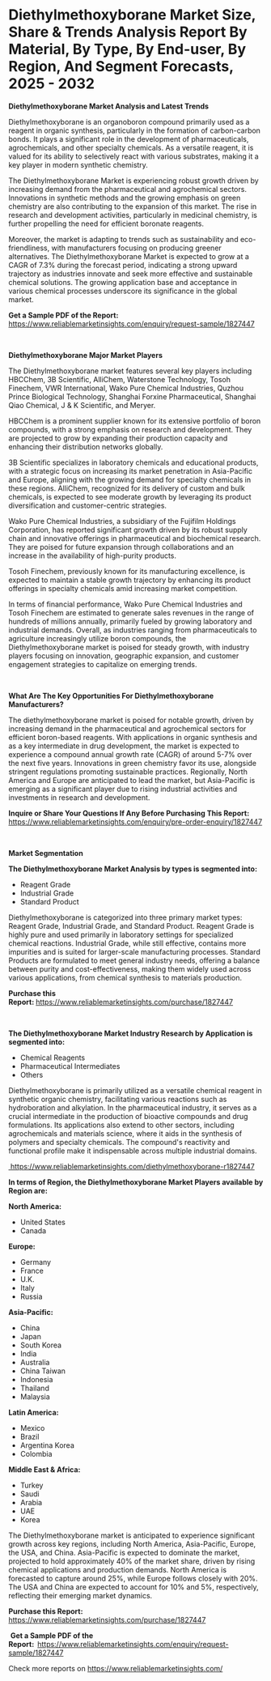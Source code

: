 <p><h1>Diethylmethoxyborane Market Size, Share & Trends Analysis Report By Material, By Type, By End-user, By Region, And Segment Forecasts, 2025 - 2032</h1></p><p><strong>Diethylmethoxyborane Market Analysis and Latest Trends</strong></p>
<p><p>Diethylmethoxyborane is an organoboron compound primarily used as a reagent in organic synthesis, particularly in the formation of carbon-carbon bonds. It plays a significant role in the development of pharmaceuticals, agrochemicals, and other specialty chemicals. As a versatile reagent, it is valued for its ability to selectively react with various substrates, making it a key player in modern synthetic chemistry.</p><p>The Diethylmethoxyborane Market is experiencing robust growth driven by increasing demand from the pharmaceutical and agrochemical sectors. Innovations in synthetic methods and the growing emphasis on green chemistry are also contributing to the expansion of this market. The rise in research and development activities, particularly in medicinal chemistry, is further propelling the need for efficient boronate reagents.</p><p>Moreover, the market is adapting to trends such as sustainability and eco-friendliness, with manufacturers focusing on producing greener alternatives. The Diethylmethoxyborane Market is expected to grow at a CAGR of 7.3% during the forecast period, indicating a strong upward trajectory as industries innovate and seek more effective and sustainable chemical solutions. The growing application base and acceptance in various chemical processes underscore its significance in the global market.</p></p>
<p><strong>Get a Sample PDF of the Report:&nbsp;</strong> <a href="https://www.reliablemarketinsights.com/enquiry/request-sample/1827447?utm_campaign=3206&utm_medium=2&utm_source=Github&utm_content=ia&utm_term=02042025&utm_id=diethylmethoxyborane">https://www.reliablemarketinsights.com/enquiry/request-sample/1827447</a></p>
<p>&nbsp;</p>
<p><strong>Diethylmethoxyborane Major Market Players</strong></p>
<p><p>The Diethylmethoxyborane market features several key players including HBCChem, 3B Scientific, AlliChem, Waterstone Technology, Tosoh Finechem, VWR International, Wako Pure Chemical Industries, Quzhou Prince Biological Technology, Shanghai Forxine Pharmaceutical, Shanghai Qiao Chemical, J & K Scientific, and Meryer. </p><p>HBCChem is a prominent supplier known for its extensive portfolio of boron compounds, with a strong emphasis on research and development. They are projected to grow by expanding their production capacity and enhancing their distribution networks globally. </p><p>3B Scientific specializes in laboratory chemicals and educational products, with a strategic focus on increasing its market penetration in Asia-Pacific and Europe, aligning with the growing demand for specialty chemicals in these regions. AlliChem, recognized for its delivery of custom and bulk chemicals, is expected to see moderate growth by leveraging its product diversification and customer-centric strategies.</p><p>Wako Pure Chemical Industries, a subsidiary of the Fujifilm Holdings Corporation, has reported significant growth driven by its robust supply chain and innovative offerings in pharmaceutical and biochemical research. They are poised for future expansion through collaborations and an increase in the availability of high-purity products. </p><p>Tosoh Finechem, previously known for its manufacturing excellence, is expected to maintain a stable growth trajectory by enhancing its product offerings in specialty chemicals amid increasing market competition.</p><p>In terms of financial performance, Wako Pure Chemical Industries and Tosoh Finechem are estimated to generate sales revenues in the range of hundreds of millions annually, primarily fueled by growing laboratory and industrial demands. Overall, as industries ranging from pharmaceuticals to agriculture increasingly utilize boron compounds, the Diethylmethoxyborane market is poised for steady growth, with industry players focusing on innovation, geographic expansion, and customer engagement strategies to capitalize on emerging trends.</p></p>
<p>&nbsp;</p>
<p><strong>What Are The Key Opportunities For Diethylmethoxyborane Manufacturers?</strong></p>
<p><p>The diethylmethoxyborane market is poised for notable growth, driven by increasing demand in the pharmaceutical and agrochemical sectors for efficient boron-based reagents. With applications in organic synthesis and as a key intermediate in drug development, the market is expected to experience a compound annual growth rate (CAGR) of around 5-7% over the next five years. Innovations in green chemistry favor its use, alongside stringent regulations promoting sustainable practices. Regionally, North America and Europe are anticipated to lead the market, but Asia-Pacific is emerging as a significant player due to rising industrial activities and investments in research and development.</p></p>
<p><strong>Inquire or Share Your Questions If Any Before Purchasing This Report:</strong> <a href="https://www.reliablemarketinsights.com/enquiry/pre-order-enquiry/1827447?utm_campaign=3206&utm_medium=2&utm_source=Github&utm_content=ia&utm_term=02042025&utm_id=diethylmethoxyborane">https://www.reliablemarketinsights.com/enquiry/pre-order-enquiry/1827447</a></p>
<p>&nbsp;</p>
<p><strong>Market Segmentation</strong></p>
<p><strong>The Diethylmethoxyborane Market Analysis by types is segmented into:</strong></p>
<p><ul><li>Reagent Grade</li><li>Industrial Grade</li><li>Standard Product</li></ul></p>
<p><p>Diethylmethoxyborane is categorized into three primary market types: Reagent Grade, Industrial Grade, and Standard Product. Reagent Grade is highly pure and used primarily in laboratory settings for specialized chemical reactions. Industrial Grade, while still effective, contains more impurities and is suited for larger-scale manufacturing processes. Standard Products are formulated to meet general industry needs, offering a balance between purity and cost-effectiveness, making them widely used across various applications, from chemical synthesis to materials production.</p></p>
<p><strong>Purchase this Report:&nbsp;</strong><a href="https://www.reliablemarketinsights.com/purchase/1827447?utm_campaign=3206&utm_medium=2&utm_source=Github&utm_content=ia&utm_term=02042025&utm_id=diethylmethoxyborane">https://www.reliablemarketinsights.com/purchase/1827447</a></p>
<p>&nbsp;</p>
<p><strong>The Diethylmethoxyborane Market Industry Research by Application is segmented into:</strong></p>
<p><ul><li>Chemical Reagents</li><li>Pharmaceutical Intermediates</li><li>Others</li></ul></p>
<p><p>Diethylmethoxyborane is primarily utilized as a versatile chemical reagent in synthetic organic chemistry, facilitating various reactions such as hydroboration and alkylation. In the pharmaceutical industry, it serves as a crucial intermediate in the production of bioactive compounds and drug formulations. Its applications also extend to other sectors, including agrochemicals and materials science, where it aids in the synthesis of polymers and specialty chemicals. The compound's reactivity and functional profile make it indispensable across multiple industrial domains.</p></p>
<p><a href="https://www.reliablemarketinsights.com/diethylmethoxyborane-r1827447?utm_campaign=3206&utm_medium=2&utm_source=Github&utm_content=ia&utm_term=02042025&utm_id=diethylmethoxyborane">&nbsp;https://www.reliablemarketinsights.com/diethylmethoxyborane-r1827447</a></p>
<p><strong>In terms of Region, the Diethylmethoxyborane Market Players available by Region are:</strong></p>
<p>
    <p> <strong> North America: </strong>
        <ul>
            <li>United States</li>
            <li>Canada</li>
        </ul>
        </p> 
    <p> <strong> Europe: </strong>
        <ul>
            <li>Germany</li>
            <li>France</li>
            <li>U.K.</li>
            <li>Italy</li>
            <li>Russia</li>
        </ul>
        </p> 
    <p> <strong> Asia-Pacific: </strong>
        <ul>
            <li>China</li>
            <li>Japan</li>
            <li>South Korea</li>
            <li>India</li>
            <li>Australia</li>
            <li>China Taiwan</li>
            <li>Indonesia</li>
            <li>Thailand</li>
            <li>Malaysia</li>
        </ul>
        </p> 
    <p> <strong> Latin America: </strong>
        <ul>
            <li>Mexico</li>
            <li>Brazil</li>
            <li>Argentina Korea</li>
            <li>Colombia</li>
        </ul>
        </p> 
    <p> <strong> Middle East & Africa: </strong>
        <ul>
            <li>Turkey</li>
            <li>Saudi</li>
            <li>Arabia</li>
            <li>UAE</li>
            <li>Korea</li>
        </ul>
    </p>
    </p>
<p><p>The Diethylmethoxyborane market is anticipated to experience significant growth across key regions, including North America, Asia-Pacific, Europe, the USA, and China. Asia-Pacific is expected to dominate the market, projected to hold approximately 40% of the market share, driven by rising chemical applications and production demands. North America is forecasted to capture around 25%, while Europe follows closely with 20%. The USA and China are expected to account for 10% and 5%, respectively, reflecting their emerging market dynamics.</p></p>
<p><strong>Purchase this Report: </strong><a href="https://www.reliablemarketinsights.com/purchase/1827447?utm_campaign=3206&utm_medium=2&utm_source=Github&utm_content=ia&utm_term=02042025&utm_id=diethylmethoxyborane">https://www.reliablemarketinsights.com/purchase/1827447</a></p>
<p>&nbsp;<strong>Get a Sample PDF of the Report:&nbsp;&nbsp;</strong><a href="https://www.reliablemarketinsights.com/enquiry/request-sample/1827447?utm_campaign=3206&utm_medium=2&utm_source=Github&utm_content=ia&utm_term=02042025&utm_id=diethylmethoxyborane">https://www.reliablemarketinsights.com/enquiry/request-sample/1827447</a></p>
<p><strong></strong></p>
<p>Check more reports on <a href="https://www.reliablemarketinsights.com/?utm_campaign=3206&utm_medium=2&utm_source=Github&utm_content=ia&utm_term=02042025&utm_id=diethylmethoxyborane">https://www.reliablemarketinsights.com/</a></p>